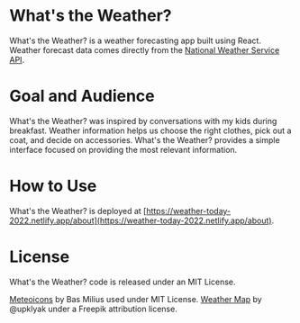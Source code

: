 # What's the Weather?

What's the Weather? is a weather forecasting app built using React. Weather forecast data comes directly from the [National Weather Service API](https://www.weather.gov/documentation/services-web-api).

# Goal and Audience

What's the Weather? was inspired by conversations with my kids during breakfast. Weather information helps us choose the right clothes, pick out a coat, and decide on accessories. What's the Weather? provides a simple interface focused on providing the most relevant information.

# How to Use

What's the Weather? is deployed at [https://weather-today-2022.netlify.app/about](https://weather-today-2022.netlify.app/about).

# License

What's the Weather? code is released under an MIT License.


[Meteoicons](https://github.com/basmilius/weather-icons) by Bas Milius used under MIT License.
[Weather Map](https://www.freepik.com/free-vector/meteorological-report-weather-forecast-concept_29222674.htm) by @upklyak under a Freepik attribution license.